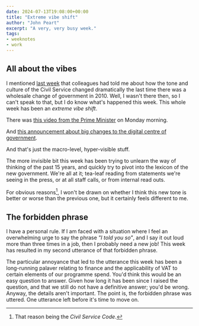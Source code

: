 ```yaml
---
date: 2024-07-13T19:08:00+00:00
title: "Extreme vibe shift"
author: "John Peart"
excerpt: "A very, very busy week."
tags:
- weeknotes
- work
---
```


## All about the vibes

I mentioned [last week](/weeknote/2024/07/07/) that colleagues had told me about how the tone and culture of the Civil Service changed dramatically the last time there was a wholesale change of government in 2010. Well, I wasn't there then, so I can't speak to that, but I do know what's happened this week. This whole week has been an *extreme vibe shift*. 

There was [this video from the Prime Minister](https://www.gov.uk/government/speeches/a-message-from-prime-minister-keir-starmer-to-the-civil-service) on Monday morning. 

And [this announcement about big changes to the digital centre of government](https://www.gov.uk/government/news/dsit-bolstered-to-better-serve-the-british-public-through-science-and-technology).

And that's just the macro-level, hyper-visible stuff.

The more invisible bit this week has been trying to unlearn the way of thinking of the past 15 years, and quickly try to pivot into the lexicon of the new government. We're all at it; tea-leaf reading from statements we're seeing in the press, or at all staff calls, or from internal read outs.

For obvious reasons[^1], I won't be drawn on whether I think this new tone is better or worse than the previous one, but it certainly feels different to me.

## The forbidden phrase

I have a personal rule. If I am faced with a situation where I feel an overwhelming urge to say the phrase *"I told you so"*, and I say it out loud more than three times in a job, then I probably need a new job! This week has resulted in my second utterance of that forbidden phrase.

The particular annoyance that led to the utterance this week has been a long-running palaver relating to finance and the applicability of VAT to certain elements of our programme spend. You'd think this would be an easy question to answer. Given how long it has been since I raised the question, and that we still do not have a definitive answer; you'd be wrong. Anyway, the details aren't important. The point is, the forbidden phrase was uttered. One utterance left before it's time to move on.


[^1]: That reason being the *Civil Service Code*.
